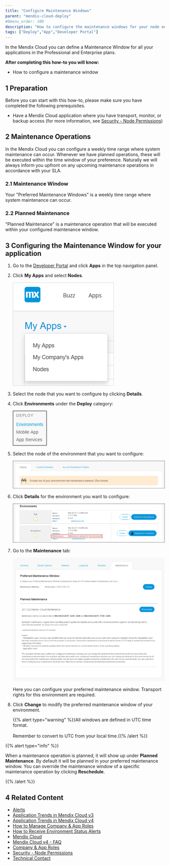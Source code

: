 ```yaml
---
title: "Configure Maintenance Windows"
parent: "mendix-cloud-deploy"
#0menu_order: 100
description: "How to configure the maintenance windows for your node environment."
tags: ["Deploy","App","Developer Portal"]
---
```


In the Mendix Cloud you can define a Maintenance Window for all your applications in the Professional and Enterprise plans.

**After completing this how-to you will know:**

*   How to configure a maintenance window

## 1 Preparation

Before you can start with this how-to, please make sure you have completed the following prerequisites.

*   Have a Mendix Cloud application where you have transport, monitor, or backup access (for more information, see [Security - Node Permissions](/developerportal/settings/node-permissions))

## 2 Maintenance Operations

In the Mendix Cloud you can configure a weekly time range where system maintenance can occur. Whenever we have planned operations, these will be executed within the time window of your preference. Naturally we will always inform you upfront on any upcoming maintenance operations in accordance with your SLA.

### 2.1 Maintenance Window

Your "Preferred Maintenance Windows" is a weekly time range where system maintenance can occur.

### 2.2 Planned Maintenance

"Planned Maintenance" is a maintenance operation that will be executed within your configured maintenance window.

## 3 Configuring the Maintenance Window for your application

1. Go to the [Developer Portal](http://home.mendix.com) and click **Apps** in the top navigation panel.
2. Click **My Apps** and select **Nodes**.

    ![](attachments/maintenance-windows/myapps.png)

3. Select the node that you want to configure by clicking **Details**.
4. Click **Environments** under the **Deploy** category:

    ![](attachments/maintenance-windows/deploy-scale.png)    

3. Select the node of the environment that you want to configure:

    ![](attachments/maintenance-windows/maintenance1.png)

4. Click **Details** for the environment you want to configure:

    ![](attachments/maintenance-windows/maintenance2.png)

5. Go to the **Maintenance** tab:

    ![](attachments/maintenance-windows/maintenance.png)



    Here you can configure your preferred maintenance window. Transport rights for this environment are required. 


6. Click **Change** to modify the preferred maintenance window of your environment.

    {{% alert type="warning" %}}All windows are defined in UTC time format.<br /><br />Remember to convert to UTC from your local time.{{% /alert %}}


{{% alert type="info" %}}

When a maintenance operation is planned, it will show up under **Planned Maintenance**. By default it will be planned in your preferred maintenance window. You can override the maintenance window of a specific maintenance operation by clicking **Reschedule**.

{{% /alert %}}

## 4 Related Content

* [Alerts](/developerportal/operate/monitoring-application-health)
* [Application Trends in Mendix Cloud v3](/developerportal/operate/trends)
* [Application Trends in Mendix Cloud v4](/developerportal/operate/trends-v4)
* [How to Manage Company & App Roles](/developerportal/company-app-roles/manage-roles)
* [How to Receive Environment Status Alerts](/developerportal/operate/receive-alerts)
* [Mendix Cloud](mendix-cloud-deploy)
* [Mendix Cloud v4 - FAQ](mxcloudv4)
* [Company & App Roles](/developerportal/company-app-roles/index)
* [Security - Node Permissions](/developerportal/settings/node-permissions) 
* [Technical Contact](/developerportal/company-app-roles/technical-contact)
